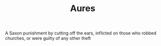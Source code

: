---
title: Aures
letter: A
permalink: "/definitions/bld-aures.html"
body: A Saxon punishment by cutting off the ears, inflicted on those who robbed churches,
  or were guilty of any other theft
published_at: '2018-07-07'
source: Black's Law Dictionary 2nd Ed (1910)
layout: post
---